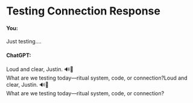 # Testing Connection Response

#### You:
Just testing.... 

#### ChatGPT:
Loud and clear, Justin. 🔊🖤\
What are we testing today—ritual system, code, or connection?Loud and clear, Justin. 🔊🖤\
What are we testing today—ritual system, code, or connection?
